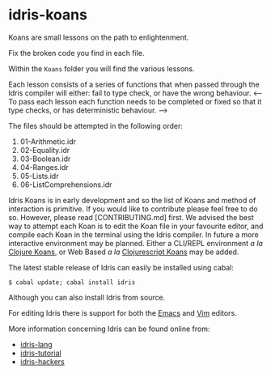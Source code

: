 idris-koans
===========

Koans are small lessons on the path to enlightenment.
<!-- Previously, the _Koans_ method of learning a language has be used by both: [Clojure](http://clojurekoans.com/), [Clojurescript](http://clojurescriptkoans.com/), and [Ruby](http://rubykoans.com/).
With Ruby Koans being the initial Koans project.
The aim of the Idris Koans project is to provide an easy learning environment in which you can learn Idris, and Functional Programming (FP). -->
Fix the broken code you find in each file.
<!-- By fixing the code you will learn more about Idris and functional programming. -->

Within the `Koans` folder you will find the various lessons.
<!-- Each lesson addresses various topics within FP, and also specific to Idris.  -->
Each lesson consists of a series of functions that when passed through the Idris compiler will either: fail to type check, or have the wrong behaviour.
<-- To pass each lesson each function needs to be completed or fixed so that it type checks, or has deterministic behaviour. -->

The files should be attempted in the following order:

1. 01-Arithmetic.idr
1. 02-Equality.idr
1. 03-Boolean.idr
1. 04-Ranges.idr
1. 05-Lists.idr
1. 06-ListComprehensions.idr

Idris Koans is in early development and so the list of Koans and method of interaction is primitive.
If you would like to contribute please feel free to do so.
However, please read [CONTRIBUTING.md] first.
We advised the best way to attempt each Koan is to edit the Koan file in your favourite editor, and compile each Koan in the terminal using the Idris compiler.
In future a more interactive environment may be planned.
Either a CLI/REPL environment _a la_ [Clojure Koans](http://clojurekoans.com/), or Web Based _a la_ [Clojurescript Koans](http://clojurescriptkoans.com/) may be added.

The latest stable release of Idris can easily be installed using cabal:

    $ cabal update; cabal install idris

Although you can also install Idris from source.

For editing Idris there is support for both the [Emacs](https://github.com/idris-hackers/idris-mode) and [Vim](https://github.com/idris-hackers/idris-vim) editors.

More information concerning Idris can be found online from:

* [idris-lang](http://www.idris-lang.org/)
* [idris-tutorial](https://github.com/idris-hackers/idris-tutorial)
* [idris-hackers](http://idris-hackers.github.io/)
